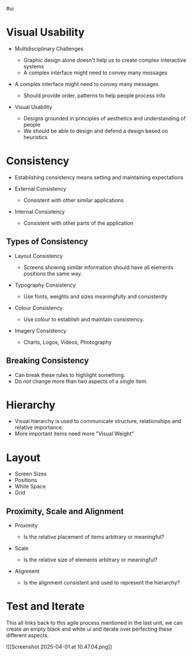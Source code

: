 #ui
# Visual Usability

- Multidisciplinary Challenges
	- Graphic design alone doesn't help us to create complex interactive systems
	- A complex interface might need to convey many messages
	
- A complex interface might need to convey many messages
	- Should provide order, patterns to help people process info

- Visual Usability
	- Designs grounded in principles of aesthetics and understanding of people
	- We should be able to design and defend a design based on heuristics

# Consistency

- Establishing consistency means setting and maintaining expectations

- External Consistency
	- Consistent with other similar applications

- Internal Consistency
	- Consistent with other parts of the application

## Types of Consistency

- Layout Consistency
	- Screens showing similar information should have all elements positions the same way.
	
- Typography Consistency
	- Use fonts, weights and sizes meaningfully and consistently

- Colour Consistency
	- Use colour to establish and maintain consistency.

- Imagery Consistency
	- Charts, Logos, Videos, Photography

## Breaking Consistency

- Can break these rules to highlight something.
- Do not change more than two aspects of a single item.

# Hierarchy

- Visual hierarchy is used to communicate structure, relationships and relative importance.
- More important items need more "Visual Weight"

# Layout

- Screen Sizes
- Positions
- White Space
- Grid

## Proximity, Scale and Alignment

- Proximity 
	- Is the relative placement of items arbitrary or meaningful? 
	
- Scale 
	- Is the relative size of elements arbitrary or meaningful? 

- Alignment 
	- Is the alignment consistent and used to represent the hierarchy?

# Test and Iterate

This all links back to this agile process mentioned in the last unit, we can create an empty black and white ui and iterate over perfecting these different aspects.

![[Screenshot 2025-04-01 at 10.47.04.png]]
